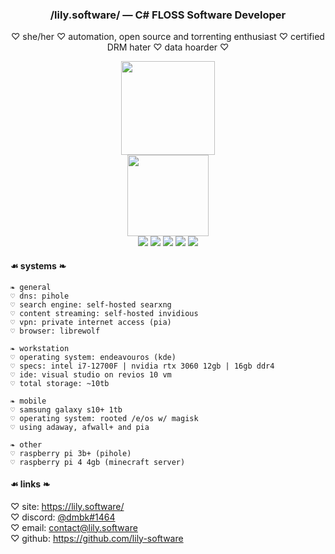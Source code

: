 <h3 align="center">/lily.software/ — C# FLOSS Software Developer</h3>
<p align="center">♡ she/her ♡ automation, open source and torrenting enthusiast ♡ certified DRM hater ♡ data hoarder ♡</p>

<div align="center">
  <img src="https://github-readme-stats.vercel.app/api?username=lily-software&show_icons=true&bg_color=45,e96443,904e95&title_color=fff&text_color=fff&custom_title=lily.software+github+stats" height=150/>
  <br><img src="https://github-readme-stats.vercel.app/api/top-langs/?username=lily-software&layout=compact&bg_color=45,e96443,904e95&title_color=fff&text_color=fff&show_icons=true&custom_title=most+used+languages" height=130/>
  <br><img src="https://komarev.com/ghpvc/?username=lily-software&color=e96443&style=for-the-badge"/> <img src="https://img.shields.io/static/v1?message=EndeavourOS&logo=archlinux&label=&color=d35f58&logoColor=white&labelColor=&style=for-the-badge"/> <img src="https://img.shields.io/static/v1?message=Raspberry+PI&logo=raspberrypi&label=&color=bd596c&logoColor=white&labelColor=&style=for-the-badge"/> <img src="https://img.shields.io/static/v1?message=Librewolf&logo=firefoxbrowser&label=&color=a75481&logoColor=white&labelColor=&style=for-the-badge"/> <img src="https://img.shields.io/static/v1?message=PIA&logo=privateinternetaccess&label=&color=904e95&&logoColor=white&labelColor=&style=for-the-badge"/>
</div>

#### ☙ systems ❧
```
❧ general
♡ dns: pihole
♡ search engine: self-hosted searxng
♡ content streaming: self-hosted invidious
♡ vpn: private internet access (pia)
♡ browser: librewolf

❧ workstation
♡ operating system: endeavouros (kde)
♡ specs: intel i7-12700F | nvidia rtx 3060 12gb | 16gb ddr4
♡ ide: visual studio on revios 10 vm
♡ total storage: ~10tb

❧ mobile
♡ samsung galaxy s10+ 1tb
♡ operating system: rooted /e/os w/ magisk
♡ using adaway, afwall+ and pia

❧ other
♡ raspberry pi 3b+ (pihole)
♡ raspberry pi 4 4gb (minecraft server)
```

#### ☙ links ❧
♡ site: https://lily.software/<br>
♡ discord: [@dmbk#1464](https://discord.com)<br>
♡ email: [contact@lily.software](mailto:contact@lily.software)<br>
♡ github: https://github.com/lily-software
